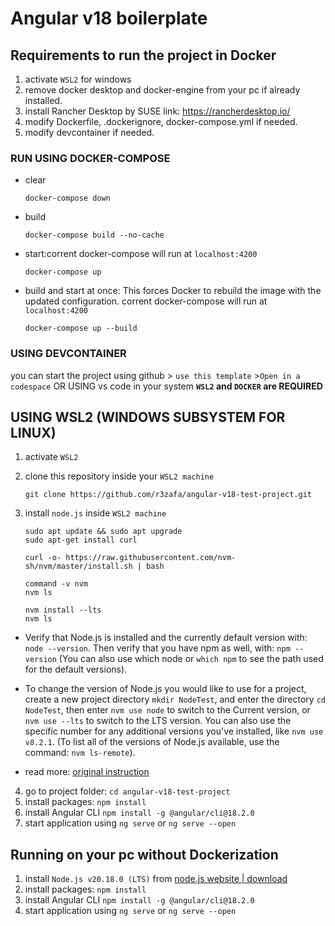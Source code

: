 # Angular v18 boilerplate

## Requirements to run the project in Docker
1) activate `WSL2` for windows
2) remove docker desktop and docker-engine from your pc if already installed.
3) install Rancher Desktop by SUSE 
link: https://rancherdesktop.io/
4) modify Dockerfile, .dockerignore, docker-compose.yml if needed.
5) modify devcontainer if needed.

### RUN USING DOCKER-COMPOSE
- clear
  ``` 
  docker-compose down 
  ```
- build 
  ```
  docker-compose build --no-cache
  ```
- start:corrent docker-compose will run at  `localhost:4200`
  ```
  docker-compose up
  ```
- build and start at once: This forces Docker to rebuild the image with the updated configuration. corrent docker-compose will run at  `localhost:4200`
  ```
  docker-compose up --build
  ```

### USING DEVCONTAINER
you can start the project using github > `use this template` >`Open in a codespace` OR USING vs code in your system **`WSL2` and `DOCKER` are REQUIRED**

## USING WSL2 (WINDOWS SUBSYSTEM FOR LINUX)
1) activate `WSL2`
2) clone this repository inside your `WSL2 machine`
    ```
    git clone https://github.com/r3zafa/angular-v18-test-project.git
    ```
3) install `node.js` inside  `WSL2 machine`

    ```    
    sudo apt update && sudo apt upgrade
    sudo apt-get install curl
    ```
    ```
    curl -o- https://raw.githubusercontent.com/nvm-sh/nvm/master/install.sh | bash
    ```
    ```
    command -v nvm
    nvm ls
    ```
    ```
    nvm install --lts
    nvm ls
    ```
  - Verify that Node.js is installed and the currently default version with: `node --version`. Then verify that you have npm as well, with: `npm --version` (You can also use which node or `which npm` to see the path used for the default versions).
  - To change the version of Node.js you would like to use for a project, create a new project directory `mkdir NodeTest`, and enter the directory `cd NodeTest`, then enter `nvm use node` to switch to the Current version, or `nvm use --lts` to switch to the LTS version. You can also use the specific number for any additional versions you've installed, like  `nvm use v8.2.1`. (To list all of the versions of Node.js available, use the command: `nvm ls-remote`).

  - read more: [original instruction](https://learn.microsoft.com/en-us/windows/dev-environment/javascript/nodejs-on-wsl)
4) go to project folder: `cd angular-v18-test-project`
4) install packages: `npm install`
5) install Angular CLI `npm install -g @angular/cli@18.2.0`
6) start application using `ng serve` or `ng serve --open`

## Running on your pc without Dockerization
1) install `Node.js v20.18.0 (LTS)` from [node.js website | download](https://nodejs.org/en/download/package-manager)
4) install packages: `npm install`
5) install Angular CLI `npm install -g @angular/cli@18.2.0`
6) start application using `ng serve` or `ng serve --open`
